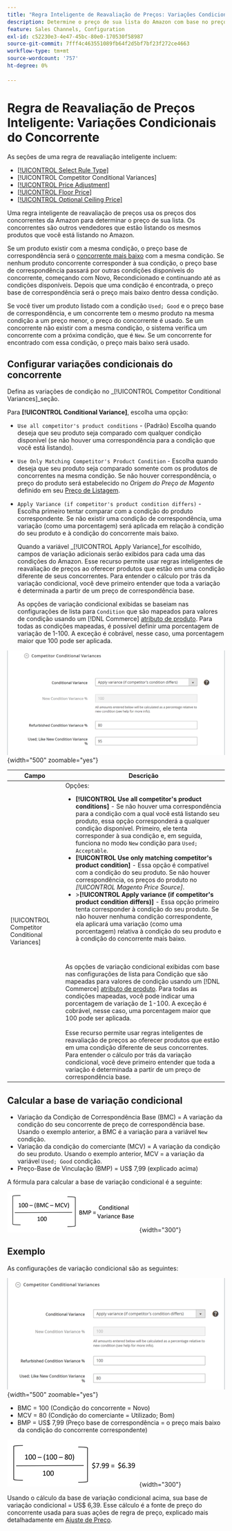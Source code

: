 ```yaml
---
title: "Regra Inteligente de Reavaliação de Preços: Variações Condicionais do Concorrente"
description: Determine o preço de sua lista do Amazon com base no preço do concorrente e na condição do produto criando uma regra inteligente de reprecificação.
feature: Sales Channels, Configuration
exl-id: c52230e3-4e47-45bc-80e0-170530f58987
source-git-commit: 7fff4c463551089fb64f2d5bf7bf23f272ce4663
workflow-type: tm+mt
source-wordcount: '757'
ht-degree: 0%

---
```


# Regra de Reavaliação de Preços Inteligente: Variações Condicionais do Concorrente

As seções de uma regra de reavaliação inteligente incluem:

- [[!UICONTROL Select Rule Type]](./intelligent-repricing-rules.md)
- [!UICONTROL Competitor Conditional Variances]
- [[!UICONTROL Price Adjustment]](./price-adjustment.md)
- [[!UICONTROL Floor Price]](./floor-price.md)
- [[!UICONTROL Optional Ceiling Price]](./optional-ceiling-price.md)

Uma regra inteligente de reavaliação de preços usa os preços dos concorrentes da Amazon para determinar o preço de sua lista. Os concorrentes são outros vendedores que estão listando os mesmos produtos que você está listando no Amazon.

Se um produto existir com a mesma condição, o preço base de correspondência será o [concorrente mais baixo](./lowest-competitor-pricing.md) com a mesma condição. Se nenhum produto concorrente corresponder à sua condição, o preço base de correspondência passará por outras condições disponíveis do concorrente, começando com Novo, Recondicionado e continuando até as condições disponíveis. Depois que uma condição é encontrada, o preço base de correspondência será o preço mais baixo dentro dessa condição.

Se você tiver um produto listado com a condição `Used; Good` e o preço base de correspondência, e um concorrente tem o mesmo produto na mesma condição a um preço menor, o preço do concorrente é usado. Se um concorrente não existir com a mesma condição, o sistema verifica um concorrente com a próxima condição, que é `New`. Se um concorrente for encontrado com essa condição, o preço mais baixo será usado.

## Configurar variações condicionais do concorrente

Defina as variações de condição no _[!UICONTROL Competitor Conditional Variances]_seção.

Para **[!UICONTROL Conditional Variance]**, escolha uma opção:

- `Use all competitor's product conditions` - (Padrão) Escolha quando deseja que seu produto seja comparado com qualquer condição disponível (se não houver uma correspondência para a condição que você está listando).

- `Use Only Matching Competitor's Product Condition` - Escolha quando deseja que seu produto seja comparado somente com os produtos de concorrentes na mesma condição. Se não houver correspondência, o preço do produto será estabelecido no _Origem do Preço de Magento_ definido em seu [Preço de Listagem](./listing-price.md).

- `Apply Variance (if competitor's product condition differs)` - Escolha primeiro tentar comparar com a condição do produto correspondente. Se não existir uma condição de correspondência, uma variação (como uma porcentagem) será aplicada em relação à condição do seu produto e à condição do concorrente mais baixo.

  Quando a variável _[!UICONTROL Apply Variance]_for escolhido, campos de variação adicionais serão exibidos para cada uma das condições do Amazon. Esse recurso permite usar regras inteligentes de reavaliação de preços ao oferecer produtos que estão em uma condição diferente de seus concorrentes. Para entender o cálculo por trás da variação condicional, você deve primeiro entender que toda a variação é determinada a partir de um preço de correspondência base.

  As opções de variação condicional exibidas se baseiam nas configurações de lista para `Condition` que são mapeados para valores de condição usando um [!DNL Commerce] [atributo de produto](https://experienceleague.adobe.com/docs/commerce-admin/catalog/product-attributes/product-attributes.html). Para todas as condições mapeadas, é possível definir uma porcentagem de variação de 1-100. A exceção é cobrável, nesse caso, uma porcentagem maior que 100 pode ser aplicada.

![Regra inteligente de reavaliação de preços - Variações condicionais do concorrente](assets/amazon-competitor-cond-variances.png){width="500" zoomable="yes"}

| Campo | Descrição |
|-----------------------------------------------|------------------------------------------------------------------------------------------------------------------------------------------------------------------------------------------------------------------------------------------------------------------------------------------------------------------------------------------------------------------------------------------------------------------------------------------------------------------------------------------------------------------------------------------------------------------------------------------------------------------------------------------------------------------------------------------------------------------------------------------------------------------------------------------------------------------------------------------------------------------------------------------------------------------------------------------------------------------------------------------------------------------------------------------------------------------------------------------------------------------------------------------------------------------------------------------------------------------------------------------------------------------------------------------------------------------------------------------------------------------------------------------------------------------------------------------------------------------------------------------------------------------------------------------------------------------------------------------------------------------------------------------------|
| [!UICONTROL Competitor Conditional Variances] | Opções: <ul><li>**[!UICONTROL Use all competitor's product conditions]** - Se não houver uma correspondência para a condição com a qual você está listando seu produto, essa opção corresponderá a qualquer condição disponível. Primeiro, ele tenta corresponder à sua condição e, em seguida, funciona no modo `New` condição para `Used; Acceptable`.</li><li>**[!UICONTROL Use only matching competitor's product condition]** - Essa opção é compatível com a condição do seu produto. Se não houver correspondência, os preços do produto no _[!UICONTROL Magento Price Source]_.</li><li>>**[!UICONTROL Apply variance (if competitor's product condition differs)]** - Essa opção primeiro tenta corresponder à condição do seu produto. Se não houver nenhuma condição correspondente, ela aplicará uma variação (como uma porcentagem) relativa à condição do seu produto e à condição do concorrente mais baixo.</li></ul><br><br>As opções de variação condicional exibidas com base nas configurações de lista para Condição que são mapeadas para valores de condição usando um [!DNL Commerce] [atributo de produto](https://experienceleague.adobe.com/docs/commerce-admin/catalog/product-attributes/product-attributes.html). Para todas as condições mapeadas, você pode indicar uma porcentagem de variação de 1-100. A exceção é cobrável, nesse caso, uma porcentagem maior que 100 pode ser aplicada.<br><br>Esse recurso permite usar regras inteligentes de reavaliação de preços ao oferecer produtos que estão em uma condição diferente de seus concorrentes. Para entender o cálculo por trás da variação condicional, você deve primeiro entender que toda a variação é determinada a partir de um preço de correspondência base. |

## Calcular a base de variação condicional

- Variação da Condição de Correspondência Base (BMC) = A variação da condição do seu concorrente de preço de correspondência base. Usando o exemplo anterior, a BMC é a variação para a variável `New` condição.
- Variação da condição do comerciante (MCV) = A variação da condição do seu produto. Usando o exemplo anterior, MCV = a variação da variável `Used; Good` condição.
- Preço-Base de Vinculação (BMP) = US$ 7,99 (explicado acima)

A fórmula para calcular a base de variação condicional é a seguinte:

![fórmula de cálculo base de variação condicional](assets/amazon-cond-variance-calc-1.png){width="300"}

## Exemplo

As configurações de variação condicional são as seguintes:

![exemplo de configurações de variação condicional](assets/amazon-cond-variances.png){width="500" zoomable="yes"}

- BMC = 100 (Condição do concorrente = Novo)
- MCV = 80 (Condição do comerciante = Utilizado; Bom)
- BMP = US$ 7,99 (Preço base de correspondência = o preço mais baixo da condição do concorrente correspondente)

![exemplo de cálculo de base de variação condicional](assets/amazon-cond-variance-calc-2.png){width="300"}

Usando o cálculo da base de variação condicional acima, sua base de variação condicional = US$ 6,39. Esse cálculo é a fonte de preço do concorrente usada para suas ações de regra de preço, explicado mais detalhadamente em [Ajuste de Preço](./price-adjustment.md).
